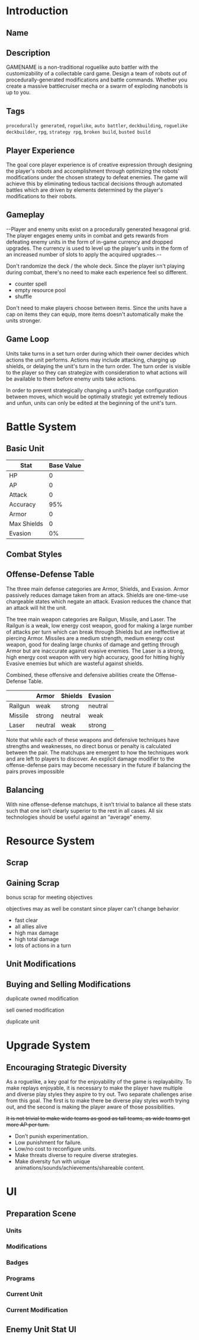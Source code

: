 # Introduction

## Name

## Description

GAMENAME is a non-traditional roguelike auto battler with the customizability of a collectable card game. Design a team of robots out of procedurally-generated modifications and battle commands. Whether you create a massive battlecruiser mecha or a swarm of exploding nanobots is up to you.

## Tags

`procedurally generated`, `roguelike`, `auto battler`, `deckbuilding`, `roguelike deckbuilder`, `rpg`, `strategy rpg`, `broken build`, `busted build`


## Player Experience

The goal core player experience is of creative expression through designing the player's robots and accomplishment through optimizing the robots' modifications under the chosen strategy to defeat enemies. The game will achieve this by eliminating tedious tactical decisions through automated battles which are driven by elements determined by the player's modifications to their robots.

## Gameplay

--Player and enemy units exist on a procedurally generated hexagonal grid. The player engages enemy units in combat and gets rewards from defeating enemy units in the form of in-game currency and dropped upgrades. The currency is used to level up the player's units in the form of an increased number of slots to apply the acquired upgrades.--


Don't randomize the deck / the whole deck. Since the player isn't playing during combat, there's no need to make each experience feel so different.
- counter spell
- empty resource pool
- shuffle

Don't need to make players choose between items. Since the units have a cap on items they can equip, more items doesn't automatically make the units stronger.

## Game Loop

Units take turns in a set turn order during which their owner decides which actions the unit performs. Actions may include attacking, charging up shields, or delaying the unit's turn in the turn order. The turn order is visible to the player so they can strategize with consideration to what actions will be available to them before enemy units take actions.

In order to prevent strategically changing a unit?s badge configuration between moves, which would be optimally strategic yet extremely tedious and unfun, units can only be edited at the beginning of the unit's turn.


# Battle System

## Basic Unit


| Stat         | Base Value |
|--------------|------------|
| HP           | 0          |
| AP           | 0          |
| Attack       | 0          |
| Accuracy     | 95%        |
| Armor        | 0          |
| Max Shields  | 0          |
| Evasion      | 0%         |


## Combat Styles


## Offense-Defense Table

The three main defense categories are Armor, Shields, and Evasion. Armor passively reduces damage taken from an attack. Shields are one-time-use chargeable states which negate an attack. Evasion reduces the chance that an attack will hit the unit.

The tree main weapon categories are Railgun, Missile, and Laser. The Railgun is a weak, low energy cost weapon, good for making a large number of attacks per turn which can break through Shields but are ineffective at piercing Armor. Missiles are a medium strength, medium energy cost weapon, good for dealing large chunks of damage and getting through Armor but are inaccurate against evasive enemies. The Laser is a strong, high energy cost weapon with very high accuracy, good for hitting highly Evasive enemies but which are wasteful against shields.

Combined, these offensive and defensive abilities create the Offense-Defense Table.

|         | Armor   | Shields | Evasion |
|---------|---------|---------|---------|
| Railgun | weak    | strong  | neutral |
| Missile | strong  | neutral | weak    |
| Laser   | neutral | weak    | strong  |

Note that while each of these weapons and defensive techniques have strengths and weaknesses, no direct bonus or penalty is calculated between the pair. The matchups are emergent to how the techniques work and are left to players to discover. An explicit damage modifier to the offense-defense pairs may become necessary in the future if balancing the pairs proves impossible


## Balancing

With nine offense-defense matchups, it isn’t trivial to balance all these stats such that one isn’t clearly superior to the rest in all cases. All six technologies should be useful against an “average” enemy.


# Resource System



## Scrap

## Gaining Scrap

bonus scrap for meeting objectives

objectives may as well be constant since player can't change behavior

- fast clear
- all allies alive
- high max damage
- high total damage
- lots of actions in a turn

## Unit Modifications

## Buying and Selling Modifications

duplicate owned modification

sell owned modification

duplicate unit

# Upgrade System


## Encouraging Strategic Diversity

As a roguelike, a key goal for the enjoyability of the game is replayability. To make replays enjoyable, it is necessary to make the player have multiple and diverse play styles they aspire to try out. Two separate challenges arise from this goal. The first is to make there be diverse play styles worth trying out, and the second is making the player aware of those possibilities. 

~~It is not trivial to make wide teams as good as tall teams, as wide teams get more AP per turn.~~


- Don’t punish experimentation.
- Low punishment for failure.
- Low/no cost to reconfigure units.
- Make threats diverse to require diverse strategies.
- Make diversity fun with unique animations/sounds/achievements/shareable content.

# UI

## Preparation Scene

### Units

### Modifications

### Badges

### Programs

### Current Unit

### Current Modification

## Enemy Unit Stat UI


